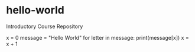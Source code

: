 # hello-world
Introductory Course Repository

x = 0
message = "Hello World"
for letter in message:
    print(message[x])
    x = x + 1
